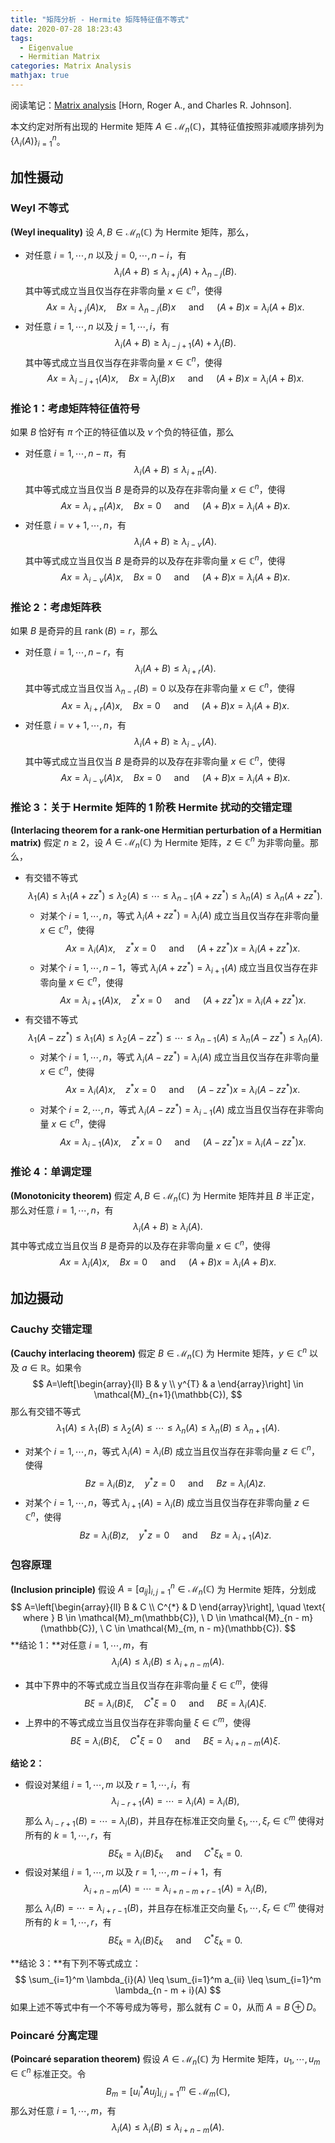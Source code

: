 ```yaml
---
title: "矩阵分析 - Hermite 矩阵特征值不等式"
date: 2020-07-28 18:23:43
tags: 
  - Eigenvalue
  - Hermitian Matrix
categories: Matrix Analysis
mathjax: true
---
```


阅读笔记：<u>Matrix analysis</u> [Horn, Roger A., and Charles R. Johnson].

<!--more-->

本文约定对所有出现的 Hermite 矩阵 $A \in \mathcal{M}_n(\mathbb{C})$，其特征值按照非减顺序排列为 $\left \{ \lambda_i(A) \right \}_{i=1}^n$。

## 加性摄动

### Weyl 不等式

**(Weyl inequality)** 设 $A, B \in \mathcal{M}_n(\mathbb{C})$ 为 Hermite 矩阵，那么，
+ 对任意 $i = 1, \cdots, n$ 以及 $j = 0, \cdots, n-i$，有
  $$
  \lambda_i(A + B) \leq \lambda_{i + j}(A) + \lambda_{n-j} (B).
  $$
  其中等式成立当且仅当存在非零向量 $x \in \mathbb{C}^n$，使得
  $$
  Ax = \lambda_{i + j}(A) x, \quad Bx =  \lambda_{n-j} (B) x \quad \text{ and } \quad (A + B) x = \lambda_i(A + B) x.
  $$
+ 对任意 $i = 1, \cdots, n$ 以及 $j = 1, \cdots, i$，有
  $$
  \begin{equation}
  \lambda_i(A + B) \geq \lambda_{i - j + 1}(A) + \lambda_{j} (B).
  \end{equation}
  $$
  其中等式成立当且仅当存在非零向量 $x \in \mathbb{C}^n$，使得
  $$
  Ax = \lambda_{i - j + 1}(A) x, \quad Bx =  \lambda_{j} (B) x \quad \text{ and } \quad (A + B) x = \lambda_i(A + B) x.
  $$

###  推论 1：考虑矩阵特征值符号

如果 $B$ 恰好有 $\pi$ 个正的特征值以及 $\nu$ 个负的特征值，那么
+ 对任意 $i = 1, \cdots, n - \pi$，有
  $$
  \lambda_i(A + B) \leq \lambda_{i + \pi}(A).
  $$
  其中等式成立当且仅当 $B$ 是奇异的以及存在非零向量 $x \in \mathbb{C}^n$，使得
  $$
  Ax = \lambda_{i + \pi}(A) x, \quad Bx =  0 \quad \text{ and } \quad (A + B) x = \lambda_i(A + B) x.
  $$
+ 对任意 $i = \nu + 1,  \cdots, n$，有
  $$
  \lambda_i(A + B) \geq \lambda_{i - \nu}(A).
  $$
  其中等式成立当且仅当 $B$ 是奇异的以及存在非零向量 $x \in \mathbb{C}^n$，使得
  $$
  Ax = \lambda_{i - \nu}(A) x, \quad Bx =  0 \quad \text{ and } \quad (A + B) x = \lambda_i(A + B) x.
  $$

### 推论 2：考虑矩阵秩

如果 $B$ 是奇异的且 $\operatorname{rank} (B) = r$，那么
+ 对任意 $i = 1, \cdots, n - r$，有
  $$
  \lambda_i(A + B) \leq \lambda_{i + r}(A).
  $$
  其中等式成立当且仅当 $\lambda_{n-r}(B) = 0$ 以及存在非零向量 $x \in \mathbb{C}^n$，使得
  $$
  Ax = \lambda_{i + r}(A) x, \quad Bx =  0 \quad \text{ and } \quad (A + B) x = \lambda_i(A + B) x.
  $$
+ 对任意 $i = \nu + 1,  \cdots, n$，有
  $$
  \lambda_i(A + B) \geq \lambda_{i - \nu}(A).
  $$
  其中等式成立当且仅当 $B$ 是奇异的以及存在非零向量 $x \in \mathbb{C}^n$，使得
  $$
  Ax = \lambda_{i - \nu}(A) x, \quad Bx =  0 \quad \text{ and } \quad (A + B) x = \lambda_i(A + B) x.
  $$

### 推论 3：关于 Hermite 矩阵的 $1$ 阶秩 Hermite 扰动的交错定理

**(Interlacing theorem for a rank-one Hermitian perturbation of a Hermitian matrix)** 假定 $n \geq 2$，设 $A \in \mathcal{M}_n(\mathbb{C})$ 为 Hermite 矩阵，$z \in \mathbb{C}^n$ 为非零向量。那么，
+ 有交错不等式
  $$
  \lambda_1(A) \leq \lambda_1(A + zz^{*}) \leq \lambda_2(A) \leq \cdots \leq \lambda_{n-1}(A + zz^{*}) \leq \lambda_n(A) \leq \lambda_n(A + zz^{*}).
  $$
  + 对某个 $i = 1, \cdots, n$，等式 $\lambda_i(A + zz^{*}) = \lambda_i(A)$ 成立当且仅当存在非零向量 $x \in \mathbb{C}^n$，使得
    $$
    Ax = \lambda_{i}(A) x, \quad z^* x =  0 \quad \text{ and } \quad (A + zz^{*}) x = \lambda_i(A + zz^{*}) x.
    $$
  + 对某个 $i = 1, \cdots, n-1$，等式 $\lambda_i(A + zz^{*}) = \lambda_{i + 1}(A)$ 成立当且仅当存在非零向量 $x \in \mathbb{C}^n$，使得
    $$
    Ax = \lambda_{i + 1}(A) x, \quad z^* x =  0 \quad \text{ and } \quad (A + zz^{*}) x = \lambda_i(A + zz^{*}) x.
    $$
+ 有交错不等式
  $$
  \lambda_1(A - zz^{*}) \leq \lambda_1(A) \leq \lambda_2(A - z z^*) \leq \cdots \leq \lambda_{n-1}(A) \leq \lambda_n(A - zz^{*}) \leq \lambda_n(A).
  $$
  + 对某个 $i = 1, \cdots, n$，等式 $\lambda_i(A - zz^{*}) = \lambda_i(A)$ 成立当且仅当存在非零向量 $x \in \mathbb{C}^n$，使得
    $$
    Ax = \lambda_{i}(A) x, \quad z^* x =  0 \quad \text{ and } \quad (A - zz^{*}) x = \lambda_i(A - zz^{*}) x.
    $$
  + 对某个 $i = 2, \cdots, n$，等式 $\lambda_i(A - zz^{*}) = \lambda_{i - 1}(A)$ 成立当且仅当存在非零向量 $x \in \mathbb{C}^n$，使得
    $$
    Ax = \lambda_{i - 1}(A) x, \quad z^* x =  0 \quad \text{ and } \quad (A - zz^{*}) x = \lambda_i(A - zz^{*}) x.
    $$

### 推论 4：单调定理

**(Monotonicity theorem)** 假定 $A, B \in \mathcal{M}_n(\mathbb{C})$ 为 Hermite 矩阵并且 $B$ 半正定，那么对任意 $i = 1, \cdots, n$，有
$$
\lambda_i(A + B) \geq \lambda_{i}(A).
$$
其中等式成立当且仅当 $B$ 是奇异的以及存在非零向量 $x \in \mathbb{C}^n$，使得
$$
Ax = \lambda_{i}(A) x, \quad Bx =  0 \quad \text{ and } \quad (A + B) x = \lambda_i(A + B) x.
$$

## 加边摄动

### Cauchy 交错定理

**(Cauchy interlacing theorem)** 假定 $B \in \mathcal{M}_n(\mathbb{C})$ 为 Hermite 矩阵，$y \in \mathbb{C}^n$ 以及 $a \in \mathbb{R}$。如果令
$$
A=\left[\begin{array}{ll}
B & y \\
y^{T} & a
\end{array}\right] \in \mathcal{M}_{n+1}(\mathbb{C}),
$$
那么有交错不等式
$$
\lambda_1(A) \leq \lambda_1(B) \leq \lambda_2(A) \leq \cdots \leq \lambda_n(A) \leq \lambda_n(B) \leq \lambda_{n + 1}(A).
$$
+ 对某个 $i = 1, \cdots, n$，等式 $\lambda_i(A) = \lambda_i(B)$ 成立当且仅当存在非零向量 $z \in \mathbb{C}^n$，使得
  $$
  Bz = \lambda_{i}(B) z, \quad y^*z =  0 \quad \text{ and } \quad B z = \lambda_i(A) z.
  $$
+ 对某个 $i = 1, \cdots, n$，等式 $\lambda_{i+1}(A) = \lambda_{i}(B)$ 成立当且仅当存在非零向量 $z \in \mathbb{C}^n$，使得
  $$
  Bz = \lambda_{i}(B) z, \quad y^*z =  0 \quad \text{ and } \quad B z = \lambda_{i+1}(A) z.
  $$

### 包容原理

**(Inclusion principle)** 假设 $A = [a_{ij}]_{i,j=1}^n \in \mathcal{M}_n(\mathbb{C})$ 为 Hermite 矩阵，分划成
$$
A=\left[\begin{array}{ll}
B & C \\
C^{*} & D
\end{array}\right], \quad \text{ where } B \in \mathcal{M}_m(\mathbb{C}), \ D \in \mathcal{M}_{n - m}(\mathbb{C}), \ C \in \mathcal{M}_{m, n - m}(\mathbb{C}).
$$
**结论 1：**对任意 $i = 1, \cdots, m$，有
$$
\lambda_i(A) \leq \lambda_i(B) \leq \lambda_{i + n - m}(A).
$$
+ 其中下界中的不等式成立当且仅当存在非零向量 $\xi \in \mathbb{C}^m$，使得
  $$
  B \xi = \lambda_{i}(B) \xi, \quad C^*\xi =  0 \quad \text{ and } \quad B \xi = \lambda_i(A) \xi.
  $$
+ 上界中的不等式成立当且仅当存在非零向量 $\xi \in \mathbb{C}^m$，使得
  $$
  B\xi = \lambda_{i}(B) \xi, \quad C^*\xi =  0 \quad \text{ and } \quad B \xi = \lambda_{i+n-m}(A) \xi.
  $$

**结论 2：**

+ 假设对某组 $i = 1, \cdots, m$ 以及 $r = 1, \cdots, i$，有
  $$
  \lambda_{i-r+1}(A) = \cdots =  \lambda_i(A) = \lambda_i(B),
  $$
  那么 $\lambda_{i-r+1}(B) = \cdots = \lambda_i(B)$，并且存在标准正交向量 $\xi_1, \cdots, \xi_r \in \mathbb{C}^m$ 使得对所有的 $k = 1, \cdots, r$，有
  $$
  B\xi_k = \lambda_{i}(B) \xi_k \quad \text{ and } \quad C^*\xi_k = 0.
  $$
+ 假设对某组 $i = 1, \cdots, m$ 以及 $r = 1, \cdots, m - i + 1$，有
  $$
  \lambda_{i+ n - m}(A) = \cdots =  \lambda_{i + n - m + r - 1}(A) = \lambda_i(B),
  $$
  那么 $\lambda_{i}(B) = \cdots = \lambda_{i + r - 1}(B)$，并且存在标准正交向量 $\xi_1, \cdots, \xi_r \in \mathbb{C}^m$ 使得对所有的 $k = 1, \cdots, r$，有
  $$
  B\xi_k = \lambda_{i}(B) \xi_k \quad \text{ and } \quad C^*\xi_k = 0.
  $$

**结论 3：**有下列不等式成立：
$$
\sum_{i=1}^m \lambda_{i}(A) \leq \sum_{i=1}^m a_{ii} \leq \sum_{i=1}^m \lambda_{n - m + i}(A)
$$
如果上述不等式中有一个不等号成为等号，那么就有 $C = 0$，从而 $A = B \oplus D$。

### Poincaré 分离定理

**(Poincaré separation theorem)** 假设 $A \in \mathcal{M}_n(\mathbb{C})$ 为 Hermite 矩阵，$u_1, \cdots, u_m \in \mathbb{C}^n$ 标准正交。令
$$
B_m = \left [u^*_i A u_j \right]_{i,j=1}^m \in \mathcal{M}_m(\mathbb{C}),
$$
那么对任意 $i = 1, \cdots, m$，有
$$
\lambda_i(A) \leq \lambda_i(B) \leq \lambda_{i + n - m}(A).
$$
